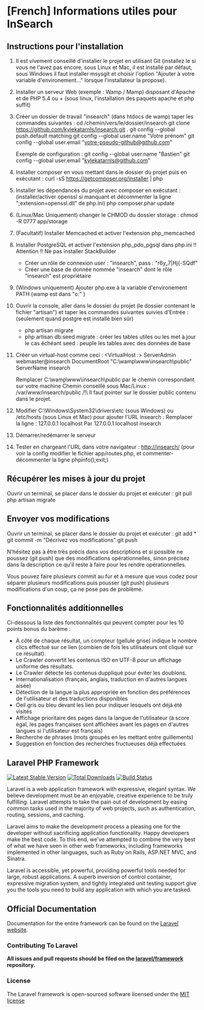 # [French] Informations utiles pour InSearch

## Instructions pour l'installation

1. Il est vivement conseillé d'installer le projet en utilisant Git (installez le si vous ne l'avez pas encore, sous Linux et Mac, il est installé par défaut, sous Windows il faut installer msysgit et choisir l'option "Ajouter à votre variable d'environement..." lorsque l'installateur la propose).

2. Installer un serveur Web (exemple : Wamp / Mamp) disposant d'Apache et de PHP 5.4 ou + (sous linux, l'installation des paquets apache et php suffit)

3. Créer un dossier de travail "insearch" (dans htdocs de wamp) taper les commandes suivantes :
	cd /chemin/vers/le/dossier/insearch
	git clone https://github.com/kylekatarnls/insearch.git .
	git config --global push.default matching
	git config --global user.name "Votre prénom"
	git config --global user.email "votre-pseudo-github@github.com"

	Exemple de configuration :
	git config --global user.name "Bastien"
	git config --global user.email "kylekatarnls@github.com"

4. Installer composer en vous mettant dans le dossier du projet puis en exécutant :
	curl -sS https://getcomposer.org/installer | php

5. Installer les dépendances du projet avec composer en exécutant :
    (installer/activer openssl si manquant et décommenter la ligne ";extension=openssl.dll" de php.ini)
	php composer.phar update

6. (Linux/Mac Uniquement) changer le CHMOD du dossier storage :
	chmod -R 0777 app/storage

7. (Facultatif) Installer Memcached et activer l'extension php_memcached

8. Installer PostgreSQL et activer l'extension php_pdo_pgsql dans php.ini 
    !! Attention !!
        Ne pas installer StackBuilder
	- Créer un rôle de connexion user : "insearch", pass : "r6y_7|Hj{-SQdf"
	- Créer une base de donnée nommée "insearch" dont le rôle "insearch" est propriétaire

9. (Windows uniquement) Ajouter php.exe à la variable d'environement PATH (wamp est dans "c:\" )

10. Ouvrir la console, aller dans le dossier du projet (le dossier contenant le fichier "artisan") et taper les commandes suivantes suivies d'Entrée :
    (seulement quand postgre est installé bien sûr)
	- php artisan migrate
	- php artisan db:seed
	migrate : créer les tables utiles ou les met à jour le cas échéant
	seed : peuple les tables avec des données de base

11. Créer un virtual-host comme ceci :
	<VirtualHost *:*>
	ServerAdmin webmaster@insearch
	DocumentRoot "C:\wamp\www\insearch\public"
	ServerName insearch
	</VirtualHost>

	Remplacer C:\wamp\www\insearch\public par le chemin correspondant sur votre machine
	Chemin conseillé sous Mac/Linux : /var/www/insearch/public
	/!\ Il faut pointer sur le dossier public contenu dans le projet.

12. Modifier C:\Windows\System32\drivers\etc (sous Windows) ou /etc/hosts (sous Linux et Mac) pour ajouter l'URL insearch :
	Remplacer la ligne :
		127.0.0.1       localhost
	Par
		127.0.0.1       localhost insearch

13. Démarrer/redémarrer le serveur

14. Tester en chargeant l'URL dans votre navigateur :
[http://insearch/](http://insearch/)
    (pour voir la config modifier le fichier app/routes.php, et commenter-décommenter la ligne phpinfo();exit;)


## Récupérer les mises à jour du projet
Ouvrir un terminal, se placer dans le dossier du projet et exécuter :
	git pull
	php artisan migrate


## Envoyer vos modifications
Ouvrir un terminal, se placer dans le dossier du projet et exécuter :
	git add *
	git commit -m "Décrivez vos modifications"
	git push

N'hésitez pas à être très précis dans vos descriptions et si possible ne poussez (git push) que des modifications opérationnelles, sinon précisez dans la description ce qu'il reste à faire pour les rendre opérationnelles.

Vous pouvez faire plusieurs commit au fur et à mesure que vous codez pour séparer plusieurs modifications puis pousser (git push) plusieurs modifications d'un coup, ça ne pose pas de problème.


## Fonctionnalités additionnelles

Ci-dessous la liste des fonctionnalités qui peuvent compter pour les 10 points bonus du barème :
- À côté de chaque résultat, un compteur (gellule grise) indique le nombre clics effectué sur ce lien (combien de fois les utilisateurs ont cliqué sur ce résultat).
- Le Crawler convertit les contenus ISO en UTF-8 pour un affichage uniforme des résultats.
- Le Crawler détecte les contenus duppliqué pour éviter les doublons.
- Internationalisation (français, anglais, traduction en d'autres langues aisée)
- Détection de la langue la plus appropriée en fonction des préférences de l'utilisateur et des traductions disponibles
- Oeil gris ou bleu devant les lien pour indiquer lesquels ont déjà été visités
- Affichage prioritaire des pages dans la langue de l'utilisateur (à score égal, les pages françaises sont affichées avant les pages en d'autres langues si l'utilisateur est français)
- Recherche de phrases (mots groupés en les mettant entre guillements)
- Suggestion en fonction des recherches fructueuses déjà effectuées


## Laravel PHP Framework

[![Latest Stable Version](https://poser.pugx.org/laravel/framework/version.png)](https://packagist.org/packages/laravel/framework) [![Total Downloads](https://poser.pugx.org/laravel/framework/d/total.png)](https://packagist.org/packages/laravel/framework) [![Build Status](https://travis-ci.org/laravel/framework.png)](https://travis-ci.org/laravel/framework)

Laravel is a web application framework with expressive, elegant syntax. We believe development must be an enjoyable, creative experience to be truly fulfilling. Laravel attempts to take the pain out of development by easing common tasks used in the majority of web projects, such as authentication, routing, sessions, and caching.

Laravel aims to make the development process a pleasing one for the developer without sacrificing application functionality. Happy developers make the best code. To this end, we've attempted to combine the very best of what we have seen in other web frameworks, including frameworks implemented in other languages, such as Ruby on Rails, ASP.NET MVC, and Sinatra.

Laravel is accessible, yet powerful, providing powerful tools needed for large, robust applications. A superb inversion of control container, expressive migration system, and tightly integrated unit testing support give you the tools you need to build any application with which you are tasked.

## Official Documentation

Documentation for the entire framework can be found on the [Laravel website](http://laravel.com/docs).

### Contributing To Laravel

**All issues and pull requests should be filed on the [laravel/framework](http://github.com/laravel/framework) repository.**

### License

The Laravel framework is open-sourced software licensed under the [MIT license](http://opensource.org/licenses/MIT)
